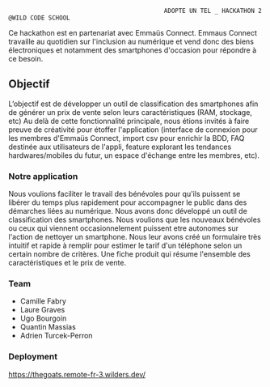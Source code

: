                                                ADOPTE UN TEL _ HACKATHON 2 @WILD CODE SCHOOL

Ce hackathon est en partenariat avec Emmaüs Connect.
Emmaus Connect travaille au quotidien sur l'inclusion au numérique et vend donc des biens électroniques et notamment des smartphones d'occasion pour répondre à ce besoin.


## Objectif
L’objectif est de développer un outil de classification des smartphones afin de générer un prix de vente selon leurs caractéristiques (RAM, stockage, etc)
Au delà de cette fonctionnalité principale, nous étions invités à faire preuve de créativité pour étoffer l'application (interface de connexion pour les membres d'Emmaüs Connect, import csv pour enrichir la BDD, FAQ destinée aux utilisateurs de l'appli, feature explorant les tendances hardwares/mobiles du futur, un espace d'échange entre les membres, etc).

### Notre application 

Nous voulions faciliter le travail des bénévoles pour qu'ils puissent se libérer du temps plus rapidement pour accompagner le public dans des démarches liées au numérique.
Nous avons donc développé un outil de classification des smartphones. Nous voulions que les nouveaux bénévoles ou ceux qui viennent occasionnelement puissent etre autonomes sur l'action de nettoyer un smartphone.
Nous leur avons créé un formulaire très intuitif et rapide à remplir pour estimer le tarif d'un téléphone selon un certain nombre de critères.
Une fiche produit qui résume l'ensemble des caractéristiques et le prix de vente.

### Team

- Camille Fabry
- Laure Graves
- Ugo Bourgoin
- Quantin Massias
- Adrien Turcek-Perron

### Deployment

https://thegoats.remote-fr-3.wilders.dev/


